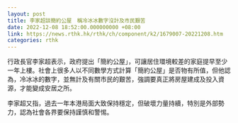 ```yaml
---
layout: post
title: 李家超談簡約公屋　稱冷冰冰數字沒計及市民艱苦
date: 2022-12-08 18:52:00.000000000 +08:00
link: https://news.rthk.hk/rthk/ch/component/k2/1679007-20221208.htm
categories: rthk
---
```


行政長官李家超表示，政府提出「簡約公屋」，可讓居住環境較差的家庭提早至少一年上樓。社會上很多人以不同數學方式計算「簡約公屋」是否物有所值，但他認為，冷冰冰的數字，並無計及有關市民的艱苦，強調要真正將房屋建成及投入資源，才能變成安居之所。

李家超又指，過去一年本港局面大致保持穩定，但破壞力量持續，特別是外部勢力，認為社會各界要保持謹慎和警惕。
